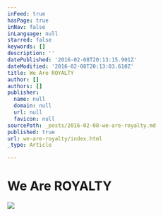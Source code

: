 ```yaml
---
inFeed: true
hasPage: true
inNav: false
inLanguage: null
starred: false
keywords: []
description: ''
datePublished: '2016-02-08T20:13:15.901Z'
dateModified: '2016-02-08T20:13:03.610Z'
title: We Are ROYALTY
author: []
authors: []
publisher:
  name: null
  domain: null
  url: null
  favicon: null
sourcePath: _posts/2016-02-08-we-are-royalty.md
published: true
url: we-are-royalty/index.html
_type: Article

---
```

# We Are ROYALTY
![](https://the-grid-user-content.s3-us-west-2.amazonaws.com/84a04a46-7679-4feb-88df-1cdaf5eaee8b.jpg)